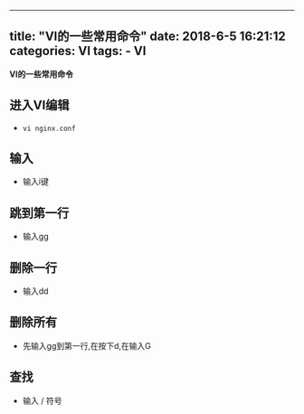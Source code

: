 
---
title: "VI的一些常用命令"
date: 2018-6-5 16:21:12
categories: VI
tags: 
	- VI
---

**VI的一些常用命令**
<!-- more -->

## 进入VI编辑

- `vi nginx.conf`

## 输入

- 输入i键

## 跳到第一行

- 输入gg

## 删除一行

- 输入dd

## 删除所有

- 先输入gg到第一行,在按下d,在输入G

## 查找

- 输入 / 符号